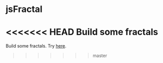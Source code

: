 jsFractal
=========

<<<<<<< HEAD
Build some fractals
=======
Build some fractals. Try [here](http://alrock.github.io/jsFractal/).
>>>>>>> master

